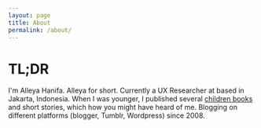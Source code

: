 ```yaml
---
layout: page
title: About
permalink: /about/
---
```


# TL;DR
I'm Alleya Hanifa. Alleya for short. Currently a UX Researcher at based in Jakarta, Indonesia. When I was younger, I published several [children books](https://www.goodreads.com/author/show/3348307.Alline) and short stories, which how you might have heard of me. Blogging on different platforms (blogger, Tumblr, Wordpress) since 2008.

